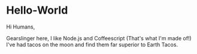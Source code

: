 # Hello-World

Hi Humans,

Gearslinger here, I like Node.js and Coffeescript (That's what I'm made of!)
I've had tacos on the moon and find them far superior to Earth Tacos.
